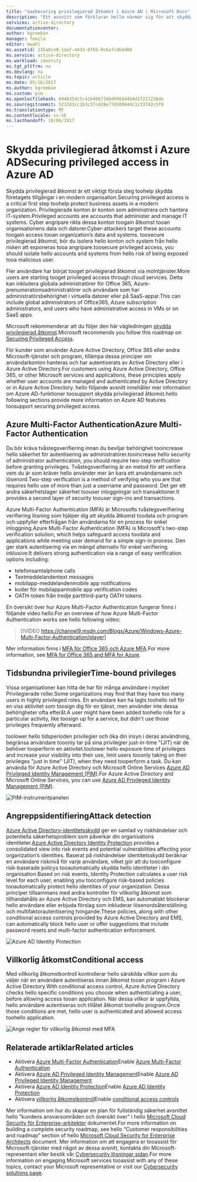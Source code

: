 ```yaml
---
title: "aaaSecuring privilegierad åtkomst i Azure AD | Microsoft Docs"
description: "Ett avsnitt som förklarar hello närmar sig för att skydda privilegierad åtkomst i Azure, Azure Active Directory och Microsoft Online Services."
services: active-directory
documentationcenter: 
author: kgremban
manager: femila
editor: mwahl
ms.assetid: 235a0ce9-1daf-4433-8f65-9c6afcd64d08
ms.service: active-directory
ms.workload: identity
ms.tgt_pltfrm: na
ms.devlang: na
ms.topic: article
ms.date: 05/16/2017
ms.author: kgremban
ms.custom: pim
ms.openlocfilehash: 694835dc5c41640673dbd996d44b0d1f217220de
ms.sourcegitcommit: 523283cc1b3c37c428e77850964dc1c33742c5f0
ms.translationtype: MT
ms.contentlocale: sv-SE
ms.lasthandoff: 10/06/2017
---
```

# <a name="securing-privileged-access-in-azure-ad"></a><span data-ttu-id="06a45-103">Skydda privilegierad åtkomst i Azure AD</span><span class="sxs-lookup"><span data-stu-id="06a45-103">Securing privileged access in Azure AD</span></span>
<span data-ttu-id="06a45-104">Skydda privilegierad åtkomst är ett viktigt första steg toohelp skydda företagets tillgångar i en modern organisation.</span><span class="sxs-lookup"><span data-stu-id="06a45-104">Securing privileged access is a critical first step toohelp protect business assets in a modern organization.</span></span> <span data-ttu-id="06a45-105">Privilegierade konton är konton som administrera och hantera IT-system.</span><span class="sxs-lookup"><span data-stu-id="06a45-105">Privileged accounts are accounts that administer and manage IT systems.</span></span> <span data-ttu-id="06a45-106">Cyber angripare rikta dessa konton toogain åtkomst tooan organisationens data och datorer.</span><span class="sxs-lookup"><span data-stu-id="06a45-106">Cyber-attackers target these accounts toogain access tooan organization’s data and systems.</span></span> <span data-ttu-id="06a45-107">toosecure privilegierad åtkomst, bör du isolera hello konton och system från hello risken att exponeras tooa angripare.</span><span class="sxs-lookup"><span data-stu-id="06a45-107">toosecure privileged access, you should isolate hello accounts and systems from hello risk of being exposed tooa malicious user.</span></span>

<span data-ttu-id="06a45-108">Fler användare har börjat tooget privilegierad åtkomst via molntjänster.</span><span class="sxs-lookup"><span data-stu-id="06a45-108">More users are starting tooget privileged access through cloud services.</span></span> <span data-ttu-id="06a45-109">Detta kan inkludera globala administratörer för Office 365, Azure-prenumerationsadministratörer och användare som har administratörsbehörighet i virtuella datorer eller på SaaS-appar.</span><span class="sxs-lookup"><span data-stu-id="06a45-109">This can include global administrators of Office365, Azure subscription administrators, and users who have administrative access in VMs or on SaaS apps.</span></span>

<span data-ttu-id="06a45-110">Microsoft rekommenderar att du följer den här vägledningen [skydda privilegierad åtkomst](https://technet.microsoft.com/library/mt631194.aspx).</span><span class="sxs-lookup"><span data-stu-id="06a45-110">Microsoft recommends you follow this roadmap on [Securing Privileged Access](https://technet.microsoft.com/library/mt631194.aspx).</span></span>

<span data-ttu-id="06a45-111">För kunder som använder Azure Active Directory, Office 365 eller andra Microsoft-tjänster och program, tillämpa dessa principer om användarkonton hanteras och har autentiserats av Active Directory eller i Azure Active Directory.</span><span class="sxs-lookup"><span data-stu-id="06a45-111">For customers using Azure Active Directory, Office 365, or other Microsoft services and applications, these principles apply whether user accounts are managed and authenticated by Active Directory or in Azure Active Directory.</span></span> <span data-ttu-id="06a45-112">hello följande avsnitt innehåller mer information om Azure AD-funktioner toosupport skydda privilegierad åtkomst.</span><span class="sxs-lookup"><span data-stu-id="06a45-112">hello following sections provide more information on Azure AD features toosupport securing privileged access.</span></span>

## <a name="azure-multi-factor-authentication"></a><span data-ttu-id="06a45-113">Azure Multi-Factor Authentication</span><span class="sxs-lookup"><span data-stu-id="06a45-113">Azure Multi-Factor Authentication</span></span>
<span data-ttu-id="06a45-114">Du bör kräva tvåstegsverifiering innan du beviljar behörighet tooincrease hello säkerhet för autentisering av administratörer.</span><span class="sxs-lookup"><span data-stu-id="06a45-114">tooincrease hello security of administrator authentication, you should require two-step verification before granting privileges.</span></span> <span data-ttu-id="06a45-115">Tvåstegsverifiering är en metod för att verifiera vem du är som kräver hello använder mer än bara ett användarnamn och lösenord.</span><span class="sxs-lookup"><span data-stu-id="06a45-115">Two-step verification is a method of verifying who you are that requires hello use of more than just a username and password.</span></span> <span data-ttu-id="06a45-116">Det ger ett andra säkerhetslager säkerhet toouser inloggningar och transaktioner.</span><span class="sxs-lookup"><span data-stu-id="06a45-116">It provides a second layer of security toouser sign-ins and transactions.</span></span>

<span data-ttu-id="06a45-117">Azure Multi-Factor Authentication (MFA) är Microsofts tvåstegsverifiering verifiering lösning som hjälper dig att skydda åtkomst toodata och program och uppfyller efterfrågan från användarna för en process för enkel inloggning.</span><span class="sxs-lookup"><span data-stu-id="06a45-117">Azure Multi-Factor Authentication (MFA) is Microsoft's two-step verification solution, which helps safeguard access toodata and applications while meeting user demand for a simple sign-in process.</span></span> <span data-ttu-id="06a45-118">Den ger stark autentisering via en mängd alternativ för enkel verifiering inklusive:</span><span class="sxs-lookup"><span data-stu-id="06a45-118">It delivers strong authentication via a range of easy verification options including:</span></span>

- <span data-ttu-id="06a45-119">telefonsamtal</span><span class="sxs-lookup"><span data-stu-id="06a45-119">phone calls</span></span>
- <span data-ttu-id="06a45-120">Textmeddelanden</span><span class="sxs-lookup"><span data-stu-id="06a45-120">text messages</span></span>
- <span data-ttu-id="06a45-121">mobilapp-meddelanden</span><span class="sxs-lookup"><span data-stu-id="06a45-121">mobile app notifications</span></span>
- <span data-ttu-id="06a45-122">koder för mobilappar</span><span class="sxs-lookup"><span data-stu-id="06a45-122">mobile app verification codes</span></span>
- <span data-ttu-id="06a45-123">OATH-token från tredje part</span><span class="sxs-lookup"><span data-stu-id="06a45-123">third-party OATH tokens</span></span>

<span data-ttu-id="06a45-124">En översikt över hur Azure Multi-Factor Authentication fungerar finns i följande video hello:</span><span class="sxs-lookup"><span data-stu-id="06a45-124">For an overview of how Azure Multi-Factor Authentication works see hello following video:</span></span>

> [!VIDEO https://channel9.msdn.com/Blogs/Azure/Windows-Azure-Multi-Factor-Authentication/player]

<span data-ttu-id="06a45-125">Mer information finns i [MFA för Office 365 och Azure MFA](https://blogs.technet.microsoft.com/ad/2014/02/11/mfa-for-office-365-and-mfa-for-azure/).</span><span class="sxs-lookup"><span data-stu-id="06a45-125">For more information, see [MFA for Office 365 and MFA for Azure](https://blogs.technet.microsoft.com/ad/2014/02/11/mfa-for-office-365-and-mfa-for-azure/).</span></span>

## <a name="time-bound-privileges"></a><span data-ttu-id="06a45-126">Tidsbundna privilegier</span><span class="sxs-lookup"><span data-stu-id="06a45-126">Time-bound privileges</span></span>
<span data-ttu-id="06a45-127">Vissa organisationer kan hitta de har för många användare i mycket Privilegierade roller.</span><span class="sxs-lookup"><span data-stu-id="06a45-127">Some organizations may find that they have too many users in highly privileged roles.</span></span> <span data-ttu-id="06a45-128">En användare kan ha lagts toohello roll för en viss aktivitet som toosign dig för en tjänst, men använder inte dessa behörigheter ofta efteråt.</span><span class="sxs-lookup"><span data-stu-id="06a45-128">A user might have been added toohello role for a particular activity, like toosign up for a service, but didn't use those privileges frequently afterward.</span></span>

<span data-ttu-id="06a45-129">toolower hello tidsperioden privilegier och öka din insyn i deras användning, begränsa användare tooonly tar på sina privilegier just-in-time ”(JIT) när de behöver tooperform en aktivitet.</span><span class="sxs-lookup"><span data-stu-id="06a45-129">toolower hello exposure time of privileges and increase your visibility into their use, limit users tooonly taking on their privileges "just in time" (JIT), when they need tooperform a task.</span></span> <span data-ttu-id="06a45-130">Du kan använda för Azure Active Directory och Microsoft Online Services [Azure AD Privileged Identity Management (PIM)](http://aka.ms/AzurePIM).</span><span class="sxs-lookup"><span data-stu-id="06a45-130">For Azure Active Directory and Microsoft Online Services, you can use [Azure AD Privileged Identity Management (PIM)](http://aka.ms/AzurePIM).</span></span>

![PIM-instrumentpanelen][2]

## <a name="attack-detection"></a><span data-ttu-id="06a45-132">Angreppsidentifiering</span><span class="sxs-lookup"><span data-stu-id="06a45-132">Attack detection</span></span>
<span data-ttu-id="06a45-133">[Azure Active Directory-identitetsskydd](../active-directory-identityprotection.md) ger en samlad vy riskhändelser och potentiella säkerhetsproblem som påverkar din organisations identiteter.</span><span class="sxs-lookup"><span data-stu-id="06a45-133">[Azure Active Directory Identity Protection](../active-directory-identityprotection.md) provides a consolidated view into risk events and potential vulnerabilities affecting your organization’s identities.</span></span> <span data-ttu-id="06a45-134">Baserat på riskhändelser identitetsskydd beräknar en användare risknivå för varje användare, vilket gör att du tooconfigure risk-baserade policys tooautomatically skydda hello identiteter i din organisation.</span><span class="sxs-lookup"><span data-stu-id="06a45-134">Based on risk events, Identity Protection calculates a user risk level for each user, enabling you tooconfigure risk-based policies tooautomatically protect hello identities of your organization.</span></span> <span data-ttu-id="06a45-135">Dessa principer tillsammans med andra kontroller för villkorlig åtkomst som tillhandahålls av Azure Active Directory och EMS, kan automatiskt blockerar hello användare eller erbjuda förslag som inkluderar lösenordsåterställning och multifaktorautentisering tvingande.</span><span class="sxs-lookup"><span data-stu-id="06a45-135">These policies, along with other conditional access controls provided by Azure Active Directory and EMS, can automatically block hello user or offer suggestions that include password resets and multi-factor authentication enforcement.</span></span>

![Azure AD Identity Protection][3]

## <a name="conditional-access"></a><span data-ttu-id="06a45-137">Villkorlig åtkomst</span><span class="sxs-lookup"><span data-stu-id="06a45-137">Conditional access</span></span>
<span data-ttu-id="06a45-138">Med villkorlig åtkomstkontroll kontrollerar hello särskilda villkor som du väljer när en användare autentiseras innan åtkomst tooan program i Azure Active Directory.</span><span class="sxs-lookup"><span data-stu-id="06a45-138">With conditional access control, Azure Active Directory checks hello specific conditions you choose when authenticating a user, before allowing access tooan application.</span></span> <span data-ttu-id="06a45-139">När dessa villkor är uppfyllda, hello användare autentiseras och tillåtet åtkomst toohello program.</span><span class="sxs-lookup"><span data-stu-id="06a45-139">Once those conditions are met, hello user is authenticated and allowed access toohello application.</span></span>

![Ange regler för villkorlig åtkomst med MFA][4]

## <a name="related-articles"></a><span data-ttu-id="06a45-141">Relaterade artiklar</span><span class="sxs-lookup"><span data-stu-id="06a45-141">Related articles</span></span>
* <span data-ttu-id="06a45-142">Aktivera [Azure Multi-Factor Authentication](../../multi-factor-authentication/multi-factor-authentication-get-started-cloud.md)</span><span class="sxs-lookup"><span data-stu-id="06a45-142">Enable [Azure Multi-Factor Authentication](../../multi-factor-authentication/multi-factor-authentication-get-started-cloud.md)</span></span>
* <span data-ttu-id="06a45-143">Aktivera [Azure AD Privileged Identity Management](../active-directory-privileged-identity-management-configure.md)</span><span class="sxs-lookup"><span data-stu-id="06a45-143">Enable [Azure AD Privileged Identity Management](../active-directory-privileged-identity-management-configure.md)</span></span>
* <span data-ttu-id="06a45-144">Aktivera [Azure AD Identity Protection](../active-directory-identityprotection.md)</span><span class="sxs-lookup"><span data-stu-id="06a45-144">Enable [Azure AD Identity Protection](../active-directory-identityprotection.md)</span></span>
* <span data-ttu-id="06a45-145">Aktivera [villkorlig åtkomstkontroll](../active-directory-conditional-access.md)</span><span class="sxs-lookup"><span data-stu-id="06a45-145">Enable [conditional access controls](../active-directory-conditional-access.md)</span></span>

<span data-ttu-id="06a45-146">Mer information om hur du skapar en plan för fullständig säkerhet avsnittet hello ”kundens ansvarsområden och översikt över” i hello [Microsoft Cloud Security för Enterprise-arkitekter](http://aka.ms/securecustomer) dokumentet.</span><span class="sxs-lookup"><span data-stu-id="06a45-146">For more information on building a complete security roadmap, see hello “Customer responsibilities and roadmap” section of hello [Microsoft Cloud Security for Enterprise Architects](http://aka.ms/securecustomer) document.</span></span> <span data-ttu-id="06a45-147">Mer information om att engagera er tooassist för Microsoft-tjänster med något av dessa avsnitt, kontakta din Microsoft-representant eller besök vår [Cybersecurity lösningar sidan](https://www.microsoft.com/en-us/microsoftservices/campaigns/cybersecurity-protection.aspx).</span><span class="sxs-lookup"><span data-stu-id="06a45-147">For more information on engaging Microsoft services tooassist with any of these topics, contact your Microsoft representative or visit our [Cybersecurity solutions page](https://www.microsoft.com/en-us/microsoftservices/campaigns/cybersecurity-protection.aspx).</span></span>

<!--Image references-->
[1]: ../media/active-directory-privileged-identity-management-configure/Search_PIM.png
[2]: ../media/active-directory-privileged-identity-management-configure/PIM_Dash.png
[3]: ../media/active-directory-identityprotection/29.png
[4]: ../media/active-directory-conditional-access/conditionalaccess-saas-apps.png
